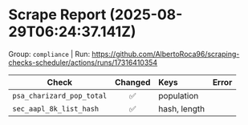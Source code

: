 # Scrape Report (2025-08-29T06:24:37.141Z)

Group: `compliance`  |  Run: https://github.com/AlbertoRoca96/scraping-checks-scheduler/actions/runs/17316410354

| Check | Changed | Keys | Error |
|---|:---:|:--|:--|
| `psa_charizard_pop_total` | ✅ | population |  |
| `sec_aapl_8k_list_hash` | ✅ | hash, length |  |
